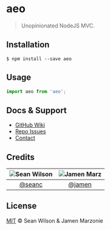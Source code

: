aeo
===
> Unopinionated NodeJS MVC.

## Installation
```shell
$ npm install --save aeo
```

## Usage
```javascript
import aeo from 'aeo';
```

## Docs & Support
 - [GitHub Wiki](#)
 - [Repo Issues](#)
 - [Contact](#Credits)

## Credits

|![Sean Wilson][seanc-image]|![Jamen Marz][jamen-image]|
|:--------:|:--------:|
| [@seanc] | [@jamen] |

## License
[MIT][license] &copy; Sean Wilson & Jamen Marzonie

<!-- All links must be "tagged" -->
 [@seanc]: https://github.com/seanc
 [seanc-image]: https://avatars0.githubusercontent.com/u/13725538?v=3&s=125
 [@jamen]: https://github.com/jamen
 [jamen-image]: https://avatars2.githubusercontent.com/u/6251703?v=3&s=125

 [license]: LICENSE
